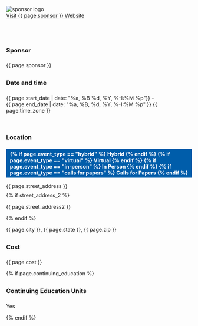 <style>
  h2{
    line-height: 3rem;
  }
  h3{
    line-height: 2rem;
  }
  .usa-tag{
    width: fit-content;
  }
  .event-tag{
    background-color: #005DAA;
    color: white;
    padding: 5px;
    padding-left: 10px;
    width: fit-content;
    font-weight: bold;
  }
</style>
<div class="event-sponsor-logo">
  <div><img src="{{ page.logo.url }}" alt="sponsor logo"></div>
  <div><a href="#" class="usa-button secondary__button" style="width: 100%;">Visit {{ page.sponsor }} Website</a></div>
</div>

<div class="event-sponsor">
  <h3 style="margin-top: 70px;">Sponsor</h3>
  <p>{{ page.sponsor }}</p>
</div>

<div class="event-date" style="padding-bottom: 25px;">
  <h3>Date and time</h3>
  <div>{{ page.start_date | date: "%a, %B %d, %Y, %-I:%M %p"}} - </div>
  <div>{{ page.end_date | date: "%a, %B, %d, %Y, %-I:%M %p" }} <span class="timezone">{{ page.time_zone }}</span></div>
</div>

<div class="event-address">
  <h3>Location</h3>
  <div class="usa-tag event-tag">
  {% if page.event_type == "hybrid" %}
      <i class="fa-light fa-compass"></i> Hybrid
  {% endif %}
  {% if page.event_type == "virtual" %}
      <i class="fa-light fa-video"></i> Virtual
  {% endif %}
  {% if page.event_type == "in-person" %}
      <i class="fa-light fa-location-dot"></i> In Person
  {% endif %}
  {% if page.event_type == "calls for papers" %}
      <i class="fa-kit fa-campaign"></i> Calls for Papers
  {% endif %}
  
  
  
  </div> 
  <p style="margin-bottom: 0.5rem;">{{ page.street_address }}</p>
  {% if street_address_2 %}
    <p>{{ page.street_address2 }}</p>
  {% endif %}
  <p>{{ page.city }}, {{ page.state }}, {{ page.zip }}</p>
</div>

<div class="event-cost">
  <h3>Cost</h3>
  <p> {{ page.cost }}</p>
</div>

{% if page.continuing_education %}
<div class="event-education">
  <h3>Continuing Education Units</h3>
  <p> Yes</p>
</div>
{% endif %}

